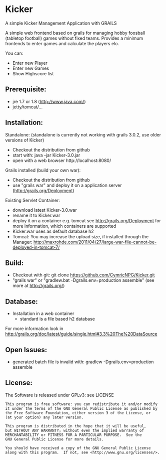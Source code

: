 # Kicker
A simple Kicker Management Application with GRAILS


A simple web frontend based on grails for managing hobby foosball (tabletop football) games without fixed teams. Provides a minimum frontends to enter games and calculate the players elo.


You can:
- Enter new Player
- Enter new Games
- Show Highscore list

Prerequisite:
-------------
- jre 1.7 or 1.8 (http://www.java.com/)
- jetty/tomcat/...

Installation:
-------------

Standalone:
(standalone is currently not working with grails 3.0.2, use older versions of Kicker)
- Checkout the distribution from github
- start with: java -jar Kicker-3.0.jar
- open with a web browser http://localhost:8080/

Grails installed (build your own war):
- Checkout the distribution from github
- use "grails war" and deploy it on a application server (http://grails.org/Deployment)

Existing Servlet Container:
- download latest Kicker-3.0.war
- rename it to Kicker.war
- deploy it on a container e.g. tomcat
  see http://grails.org/Deployment for more information, which containers are supported
- Kicker.war uses as default database h2
- Tomcat: You may increase the upload size, if installed through the Manager:
  http://maxrohde.com/2011/04/27/large-war-file-cannot-be-deployed-in-tomcat-7/

Build:
------
- Checkout with git: git clone https://github.com/CymricNPG/Kicker.git
- "grails war" or "gradlew.bat -Dgrails.env=production assemble" (see more at http://grails.org/)

Database:
---------
- Installation in a web container
  - standard is a file based h2 database

For more information look in http://grails.org/doc/latest/guide/single.html#3.3%20The%20DataSource

Open Issues:
------------
- generated batch file is invalid with: gradlew -Dgrails.env=production assemble

License:
--------

The Software is released under GPLv3: see LICENSE

    This program is free software: you can redistribute it and/or modify
    it under the terms of the GNU General Public License as published by
    the Free Software Foundation, either version 3 of the License, or
    (at your option) any later version.

    This program is distributed in the hope that it will be useful,
    but WITHOUT ANY WARRANTY; without even the implied warranty of
    MERCHANTABILITY or FITNESS FOR A PARTICULAR PURPOSE.  See the
    GNU General Public License for more details.

    You should have received a copy of the GNU General Public License
    along with this program.  If not, see <http://www.gnu.org/licenses/>.
